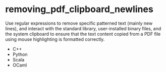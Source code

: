 # removing_pdf_clipboard_newlines


Use regular expressions to remove specific patterned text (mainly new lines), and interact with the standard library, user-installed binary files, and the system clipboard to ensure that the text content copied from a PDF file using mouse highlighting is formatted correctly.

- C++
- Python
- Scala
- OCaml

